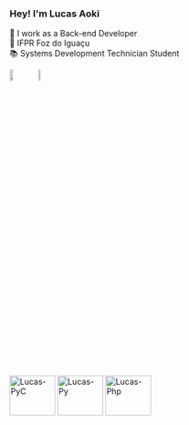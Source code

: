 ### Hey! I'm Lucas Aoki
🔭 I work as a Back-end Developer  
🏫 IFPR Foz do Iguaçu  
📚 Systems Development Technician Student  

<div style="display: flex; align-items: flex-start; margin-bottom: 500px;">
    <picture style="margin-right: 30px;">
        <source srcset="https://github-readme-stats.vercel.app/api?username=lucaseduaoki&show_icons=true&theme=midnight-purple" media="(prefers-color-scheme: dark)" />
        <source srcset="https://github-readme-stats.vercel.app/api?username=lucaseduaoki&show_icons=true" media="(prefers-color-scheme: light), (prefers-color-scheme: dark)" />
        <img width="55%" align="top" src="https://github-readme-stats.vercel.app/api?username=lucaseduaoki&show_icons=true" />
    </picture>
    <a href="https://github.com/lucaseduaoki/github-readme-stats">
        <img width="45%" align="top" src="https://github-readme-stats.vercel.app/api/top-langs/?username=lucaseduaoki&layout=compact&theme=midnight-purple" />
    </a>
</div>

<div style="display: inline_block;">
    <br>
    <img align="top" alt="Lucas-PyC" height="70" width="80" src="https://cdn.jsdelivr.net/gh/devicons/devicon@latest/icons/pycharm/pycharm-original.svg" />
    <img align="top" alt="Lucas-Py" height="70" width="80" src="https://cdn.jsdelivr.net/gh/devicons/devicon@latest/icons/python/python-original.svg" />
    <img align="top" alt="Lucas-Php" height="70" width="80" src="https://cdn.jsdelivr.net/gh/devicons/devicon@latest/icons/php/php-original.svg" />
</div>
